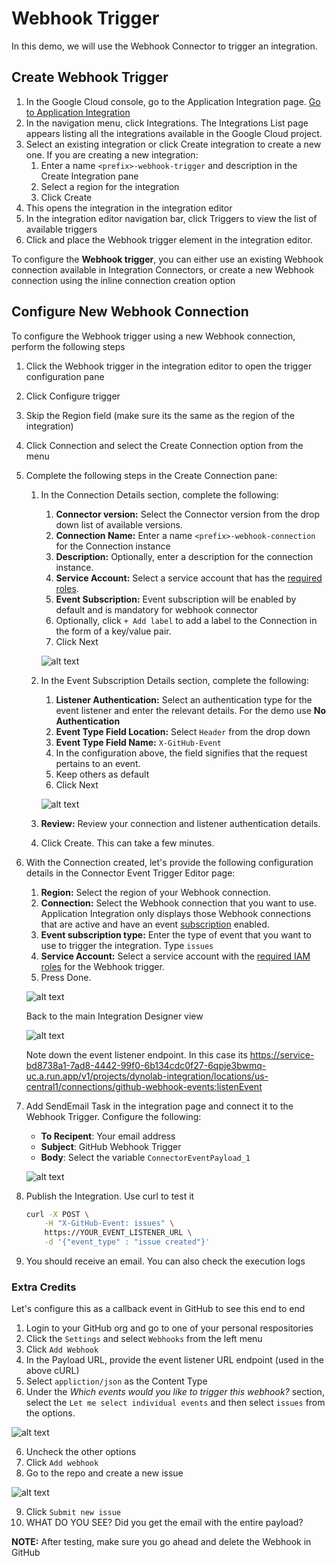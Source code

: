 # Webhook Trigger

In this demo, we will use the Webhook Connector to trigger an integration. 

## Create Webhook Trigger

1. In the Google Cloud console, go to the Application Integration page. [Go to Application Integration](https://console.cloud.google.com/integrations)
2. In the navigation menu, click Integrations. The Integrations List page appears listing all the integrations available in the Google Cloud project.
3. Select an existing integration or click Create integration to create a new one. If you are creating a new integration:
   1. Enter a name `<prefix>-webhook-trigger` and description in the Create Integration pane
   2. Select a region for the integration
   3. Click Create
4. This opens the integration in the integration editor
5. In the integration editor navigation bar, click Triggers to view the list of available triggers
6. Click and place the Webhook trigger element in the integration editor.

To configure the **Webhook trigger**, you can either use an existing Webhook connection available in Integration Connectors, or create a new Webhook connection using the inline connection creation option

## Configure New Webhook Connection

To configure the Webhook trigger using a new Webhook connection, perform the following steps
1. Click the Webhook trigger in the integration editor to open the trigger configuration pane
2. Click Configure trigger
3. Skip the Region field (make sure its the same as the region of the integration)
4. Click Connection and select the Create Connection option from the menu
5. Complete the following steps in the Create Connection pane:
   1. In the Connection Details section, complete the following:
      1. **Connector version:** Select the Connector version from the drop down list of available versions.
      2. **Connection Name:** Enter a name `<prefix>-webhook-connection` for the Connection instance
      3. **Description:** Optionally, enter a description for the connection instance.
      4. **Service Account:** Select a service account that has the [required roles](https://cloud.google.com/application-integration/docs/configure-webhook-trigger#before-you-begin).
      5. **Event Subscription:** Event subscription will be enabled by default and is mandatory for webhook connector
      6. Optionally, click `+ Add label` to add a label to the Connection in the form of a key/value pair.
      7. Click Next

        ![alt text](images/connector.png)

   2.  In the Event Subscription Details section, complete the following:
       1.  **Listener Authentication:** Select an authentication type for the event listener and enter the relevant details. For the demo use **No Authentication**
       2.  **Event Type Field Location:** Select `Header` from the drop down
       3.  **Event Type Field Name:** `X-GitHub-Event`
       4.  In the configuration above, the field signifies that the request pertains to an event.
       5.  Keep others as default
       6.  Click Next

        ![alt text](images/connector2.png)

   3.  **Review:** Review your connection and listener authentication details.
   4.  Click Create. This can take a few minutes.
6.  With the Connection created, let's provide the following configuration details in the Connector Event Trigger Editor page:
    1.  **Region:** Select the region of your Webhook connection.
    2.  **Connection:** Select the Webhook connection that you want to use. Application Integration only displays those Webhook connections that are active and have an event [subscription](https://cloud.google.com/integration-connectors/docs/eventsubscription) enabled.
    3.  **Event subscription type:** Enter the type of event that you want to use to trigger the integration. Type `issues`
    4.  **Service Account:** Select a service account with the [required IAM roles](https://cloud.google.com/application-integration/docs/configure-webhook-trigger#iam) for the Webhook trigger.
    5.  Press Done.
   
    ![alt text](images/event.png)

    Back to the main Integration Designer view

    ![alt text](images/webhook.png)

    Note down the event listener endpoint.  In this case its https://service-bd8738a1-7ad8-4442-99f0-6b134cdc0f27-6qpje3bwmq-uc.a.run.app/v1/projects/dynolab-integration/locations/us-central1/connections/github-webhook-events:listenEvent

7. Add SendEmail Task in the integration page and connect it to the Webhook Trigger. Configure the following:
    - **To Recipent**: Your email address
    - **Subject**: GitHub Webhook Trigger
    - **Body**: Select the variable `ConnectorEventPayload_1`

    ![alt text](images/webhook2.png)

8. Publish the Integration. Use curl to test it 
    ```sh
    curl -X POST \
        -H "X-GitHub-Event: issues" \
        https://YOUR_EVENT_LISTENER_URL \
        -d '{"event_type" : "issue created"}'
    ```

9.  You should receive an email. You can also check the execution logs

### Extra Credits

Let's configure this as a callback event in GitHub to see this end to end

1. Login to your GitHub org and go to one of your personal respositories
2. Click the `Settings` and select `Webhooks` from the left menu
3. Click `Add Webhook`
4. In the Payload URL, provide the event listener URL endpoint (used in the above cURL)
5. Select `appliction/json` as the Content Type
6. Under the *Which events would you like to trigger this webhook?* section, select the `Let me select individual events` and then select `issues` from the options. 

![alt text](images/github.png)

6. Uncheck the other options
7. Click `Add webhook`
8. Go to the repo and create a new issue

![alt text](images/issue.png)

9. Click `Submit new issue`
10. WHAT DO YOU SEE? Did you get the email with the entire payload?

**NOTE:** After testing, make sure you go ahead and delete the Webhook in GitHub